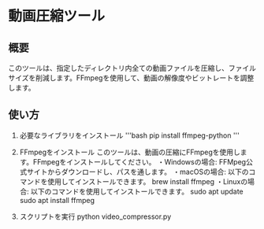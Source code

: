 # 動画圧縮ツール

## 概要
このツールは、指定したディレクトリ内全ての動画ファイルを圧縮し、ファイルサイズを削減します。FFmpegを使用して、動画の解像度やビットレートを調整します。

## 使い方
1. 必要なライブラリをインストール
'''bash
pip install ffmpeg-python
'''
2. FFmpegをインストール
このツールは、動画の圧縮にFFmpegを使用します。FFmpegをインストールしてください。
・Windowsの場合: FFMpeg公式サイトからダウンロードし、パスを通します。
・macOSの場合: 以下のコマンドを使用してインストールできます。
brew install ffmpeg
・Linuxの場合: 以下のコマンドを使用してインストールできます。
sudo apt update
sudo apt install ffmpeg

3. スクリプトを実行
python video_compressor.py